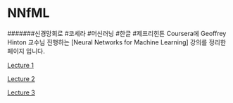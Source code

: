# NNfML
#######신경망회로 #코세라 #머신러닝 #한글 #제프리힌튼
Coursera에 Geoffrey Hinton 교수님 진행하는 [Neural Networks for Machine Learning] 강의를 정리한 페이지 입니다.

<a href="https://rawgit.com/notyetend/NNfML/html/master/Neural%20Networks%20-%20Lecture1.html">Lecture 1</a>

<a href="https://rawgit.com/notyetend/NNfML/html/master/Neural%20Networks%20-%20Lecture2.html">Lecture 2</a>

<a href="https://rawgit.com/notyetend/NNfML/html/master/Neural%20Networks%20-%20Lecture3.html">Lecture 3</a>
